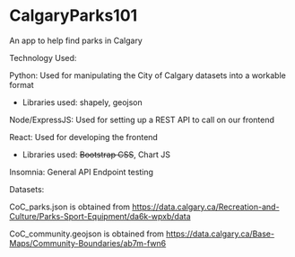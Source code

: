 # CalgaryParks101
An app to help find parks in Calgary

Technology Used:

Python: Used for manipulating the City of Calgary datasets into a workable format
 - Libraries used: shapely, geojson
 
Node/ExpressJS: Used for setting up a REST API to call on our frontend

React: Used for developing the frontend
- Libraries used: <s>Bootstrap CSS</s>, Chart JS

Insomnia: General API Endpoint testing


Datasets:

CoC_parks.json is obtained from 
https://data.calgary.ca/Recreation-and-Culture/Parks-Sport-Equipment/da6k-wpxb/data

CoC_community.geojson is obtained from
https://data.calgary.ca/Base-Maps/Community-Boundaries/ab7m-fwn6
